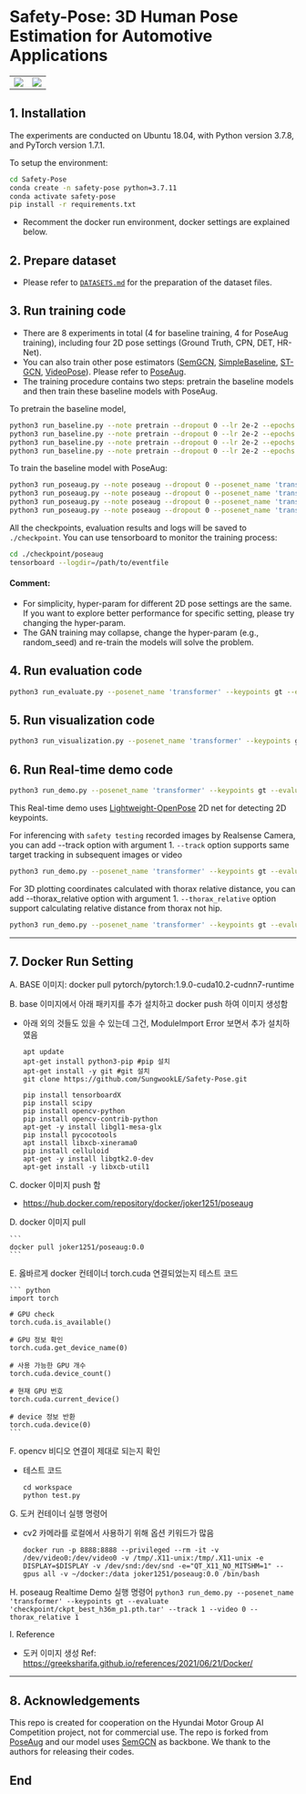 # Safety-Pose: 3D Human Pose Estimation for Automotive Applications
<table style="border:0px">
   <tr>
       <td><img src="assets/demo1.gif" frame=void rules=none></td>
       <td><img src="assets/demo2.gif" frame=void rules=none></td>
   </tr>
</table>

## 1. Installation
The experiments are conducted on Ubuntu 18.04, with Python version 3.7.8, and PyTorch version 1.7.1.

To setup the environment:
```sh
cd Safety-Pose
conda create -n safety-pose python=3.7.11
conda activate safety-pose
pip install -r requirements.txt
```

- Recomment the docker run environment, docker settings are explained below.

## 2. Prepare dataset
* Please refer to [`DATASETS.md`](./DATASETS.md) for the preparation of the dataset files. 

## 3. Run training code  
* There are 8 experiments in total (4 for baseline training, 4 for PoseAug training), including four 2D pose settings (Ground Truth, CPN, DET, HR-Net).
* You can also train other pose estimators ([SemGCN](https://github.com/garyzhao/SemGCN), [SimpleBaseline](https://github.com/una-dinosauria/3d-pose-baseline), [ST-GCN](https://github.com/vanoracai/Exploiting-Spatial-temporal-Relationships-for-3D-Pose-Estimation-via-Graph-Convolutional-Networks), [VideoPose](https://github.com/facebookresearch/VideoPose3D)). Please refer to [PoseAug](https://github.com/jfzhang95/PoseAug).
* The training procedure contains two steps: pretrain the baseline models and then train these baseline models with PoseAug.  

To pretrain the baseline model, 
```sh
python3 run_baseline.py --note pretrain --dropout 0 --lr 2e-2 --epochs 100 --posenet_name 'transformer' --checkpoint './checkpoint/pretrain_baseline' --keypoints gt
python3 run_baseline.py --note pretrain --dropout 0 --lr 2e-2 --epochs 100 --posenet_name 'transformer' --checkpoint './checkpoint/pretrain_baseline' --keypoints cpn_ft_h36m_dbb
python3 run_baseline.py --note pretrain --dropout 0 --lr 2e-2 --epochs 100 --posenet_name 'transformer' --checkpoint './checkpoint/pretrain_baseline' --keypoints detectron_ft_h36m
python3 run_baseline.py --note pretrain --dropout 0 --lr 2e-2 --epochs 100 --posenet_name 'transformer' --checkpoint './checkpoint/pretrain_baseline' --keypoints hr
```
To train the baseline model with PoseAug:
```sh
python3 run_poseaug.py --note poseaug --dropout 0 --posenet_name 'transformer' --lr_p 1e-3 --checkpoint './checkpoint/poseaug' --keypoints gt
python3 run_poseaug.py --note poseaug --dropout 0 --posenet_name 'transformer' --lr_p 1e-3 --checkpoint './checkpoint/poseaug' --keypoints cpn_ft_h36m_dbb
python3 run_poseaug.py --note poseaug --dropout 0 --posenet_name 'transformer' --lr_p 1e-3 --checkpoint './checkpoint/poseaug' --keypoints detectron_ft_h36m
python3 run_poseaug.py --note poseaug --dropout 0 --posenet_name 'transformer' --lr_p 1e-3 --checkpoint './checkpoint/poseaug' --keypoints hr
```
All the checkpoints, evaluation results and logs will be saved to `./checkpoint`. You can use tensorboard to monitor the training process:
```sh
cd ./checkpoint/poseaug
tensorboard --logdir=/path/to/eventfile
```

#### Comment:
* For simplicity, hyper-param for different 2D pose settings are the same. If you want to explore better performance for specific setting, please try changing the hyper-param. 
* The GAN training may collapse, change the hyper-param (e.g., random_seed) and re-train the models will solve the problem.

## 4. Run evaluation code

```sh
python3 run_evaluate.py --posenet_name 'transformer' --keypoints gt --evaluate '/path/to/checkpoint'
```
## 5. Run visualization code
```sh
python3 run_visualization.py --posenet_name 'transformer' --keypoints gt --evaluate '/path/to/checkpoint'
```
## 6. Run Real-time demo code
```sh
python3 run_demo.py --posenet_name 'transformer' --keypoints gt --evaluate '/path/to/checkpoint' --video 0
```
This Real-time demo uses [Lightweight-OpenPose](https://github.com/Daniil-Osokin/lightweight-human-pose-estimation.pytorch) 2D net for detecting 2D keypoints.

For inferencing with `safety testing` recorded images by Realsense Camera, you can add --track option with argument 1. `--track` option supports same target tracking in subsequent images or video 
```sh
python3 run_demo.py --posenet_name 'transformer' --keypoints gt --evaluate '/path/to/checkpoint' --track 1 --images data_extra/test_set/testsets/RGB/*.png
```

For 3D plotting coordinates calculated with thorax relative distance, you can add --thorax_relative option with argument 1. `--thorax_relative` option support calculating relative distance from thorax not hip.
```sh
python3 run_demo.py --posenet_name 'transformer' --keypoints gt --evaluate '/path/to/checkpoint' --thorax_relative 1 --track 1 --video 0
```

---

## 7. Docker Run Setting

A. BASE 이미지: docker pull pytorch/pytorch:1.9.0-cuda10.2-cudnn7-runtime

B. base 이미지에서 아래 패키지를 추가 설치하고 docker push 하여 이미지 생성함

 - 아래 외의 것들도 있을 수 있는데 그건, ModuleImport Error 보면서 추가 설치하였음

	```
	apt update
	apt-get install python3-pip #pip 설치
	apt-get install -y git #git 설치
	git clone https://github.com/SungwookLE/Safety-Pose.git

	pip install tensorboardX
	pip install scipy
	pip install opencv-python
	pip install opencv-contrib-python
	apt-get -y install libgl1-mesa-glx
	pip install pycocotools
	apt install libxcb-xinerama0
	pip install celluloid
	apt-get -y install libgtk2.0-dev
	apt-get install -y libxcb-util1
	```

C. docker 이미지 push 함

 - https://hub.docker.com/repository/docker/joker1251/poseaug
 
D. docker 이미지 pull

	```
	docker pull joker1251/poseaug:0.0
	```
	

E. 옳바르게 docker 컨테이너 torch.cuda 연결되었는지 테스트 코드

	``` python
	import torch

	# GPU check
	torch.cuda.is_available()

	# GPU 정보 확인
	torch.cuda.get_device_name(0)

	# 사용 가능한 GPU 개수
	torch.cuda.device_count()

	# 현재 GPU 번호
	torch.cuda.current_device()

	# device 정보 반환
	torch.cuda.device(0)
	```

F. opencv 비디오 연결이 제대로 되는지 확인
 - 테스트 코드
 
	 ```
	 cd workspace
	 python test.py
	 ```

G. 도커 컨테이너 실행 명령어
 - cv2 카메라를 로컬에서 사용하기 위해 옵션 키워드가 많음
 
 
	```
	docker run -p 8888:8888 --privileged --rm -it -v /dev/video0:/dev/video0 -v /tmp/.X11-unix:/tmp/.X11-unix -e DISPLAY=$DISPLAY -v /dev/snd:/dev/snd -e="QT_X11_NO_MITSHM=1" --gpus all -v ~/docker:/data joker1251/poseaug:0.0 /bin/bash
	```

H. poseaug Realtime Demo 실행 명령어
	```
	python3 run_demo.py --posenet_name 'transformer' --keypoints gt --evaluate 'checkpoint/ckpt_best_h36m_p1.pth.tar' --track 1 --video 0 --thorax_relative 1
	```

I. Reference
 - 도커 이미지 생성 Ref: https://greeksharifa.github.io/references/2021/06/21/Docker/

---

## 8. Acknowledgements
This repo is created for cooperation on the Hyundai Motor Group AI Competition project, not for commercial use. The repo is forked from [PoseAug](https://github.com/jfzhang95/PoseAug) and our model uses [SemGCN](https://github.com/garyzhao/SemGCN) as backbone. We thank to the authors for releasing their codes.

## End
